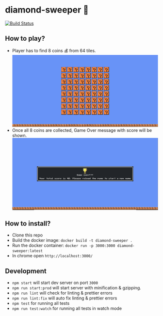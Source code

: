# diamond-sweeper 💎
[![Build Status](https://travis-ci.org/nirajmchauhan/diamond-sweeper.svg?branch=master)](https://travis-ci.org/nirajmchauhan/diamond-sweeper)

## How to play?
- Player has to find 8 coins 💰 from 64 tiles.
![Screenshot](./assets/diamond-sweeper.png)
- Once all 8 coins are collected, Game Over message with score will be shown.
![Screenshot](./assets/game-over.png)

## How to install?
- Clone this repo
- Build the docker image: `docker build -t diamond-sweeper .`
- Run the docker container: `docker run -p 3000:3000 diamond-sweeper:latest`
- In chrome open `http://localhost:3000/`

## Development
- `npm start` will start dev server on port `3000`
- `npm run start:prod` will start server with minification & gzipping.
- `npm run lint` will check for linting & prettier errors
- `npm run lint:fix` will auto fix linting & prettier errors
- `npm test` for running all tests
- `npm run test:watch` for running all tests in watch mode